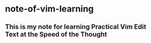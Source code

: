 # note-of-vim-learning

## This is my note for learning Practical Vim Edit Text at the Speed of the Thought 
